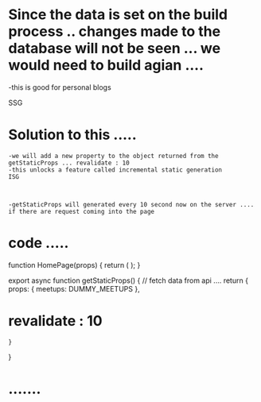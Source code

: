 # Since the data is set on the build process .. changes made to the database will not be seen ... we would need to build agian .... 


-this is good for personal blogs 

SSG

# Solution to this ..... 
    -we will add a new property to the object returned from the getStaticProps ... revalidate : 10
    -this unlocks a feature called incremental static generation 
    ISG



    -getStaticProps will generated every 10 second now on the server .... if there are request coming into the page 


# code ..... 

function HomePage(props) {
    return (
        <MeetupList meetups={props.meetups} />
    );
}

export async function getStaticProps() {
    // fetch data from api .... 
    return {
        props: {
            meetups: DUMMY_MEETUPS
        },
#        revalidate : 10
    }
}


# .......